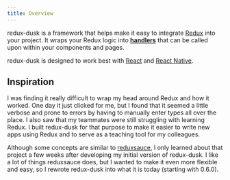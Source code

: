 ```yaml
---
title: Overview
---
```


redux-dusk is a framework that helps make it easy to integrate [Redux](https://redux.js.org/) into your project. It wraps your Redux logic into **[handlers](handlers)** that can be called upon within your components and pages.

redux-dusk is designed to work best with [React](https://reactjs.org/) and [React Native](https://facebook.github.io/react-native/).

## Inspiration

I was finding it really difficult to wrap my head around Redux and how it worked. One day it just clicked for me, but I found that it seemed a little verbose and prone to errors by having to manually enter types all over the place. I also saw that my teammates were still struggling with learning Redux. I built redux-dusk for that purpose to make it easier to write new apps using Redux and to serve as a teaching tool for my colleagues.

Although some concepts are similar to [reduxsauce](https://github.com/infinitered/reduxsauce), I only learned about that project a few weeks after developing my initial
version of redux-dusk. I like a lot of things reduxsauce does, but I wanted to make it even more flexible and easy, so I rewrote
redux-dusk into what it is today (starting with 0.6.0).
